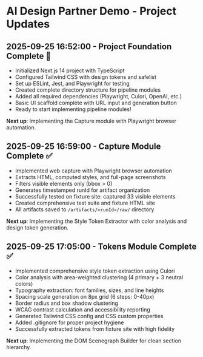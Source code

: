 # AI Design Partner Demo - Project Updates

## 2025-09-25 16:52:00 - Project Foundation Complete 🎉
- Initialized Next.js 14 project with TypeScript
- Configured Tailwind CSS with design tokens and safelist
- Set up ESLint, Jest, and Playwright for testing
- Created complete directory structure for pipeline modules
- Added all required dependencies (Playwright, Culori, OpenAI, etc.)
- Basic UI scaffold complete with URL input and generation button
- Ready to start implementing pipeline modules!

**Next up**: Implementing the Capture module with Playwright browser automation.

## 2025-09-25 16:59:00 - Capture Module Complete ✅
- Implemented web capture with Playwright browser automation
- Extracts HTML, computed styles, and full-page screenshots
- Filters visible elements only (bbox > 0)
- Generates timestamped runId for artifact organization
- Successfully tested on fixture site: captured 33 visible elements
- Created comprehensive test suite and fixture HTML site
- All artifacts saved to `/artifacts/<runId>/raw/` directory

**Next up**: Implementing the Style Token Extractor with color analysis and design token generation.

## 2025-09-25 17:05:00 - Tokens Module Complete ✅
- Implemented comprehensive style token extraction using Culori
- Color analysis with area-weighted clustering (4 primary + 3 neutral colors)
- Typography extraction: font families, sizes, and line heights
- Spacing scale generation on 8px grid (6 steps: 0-40px)
- Border radius and box shadow clustering
- WCAG contrast calculation and accessibility reporting
- Generated Tailwind CSS config and CSS custom properties
- Added .gitignore for proper project hygiene
- Successfully extracted tokens from fixture site with high fidelity

**Next up**: Implementing the DOM Scenegraph Builder for clean section hierarchy.